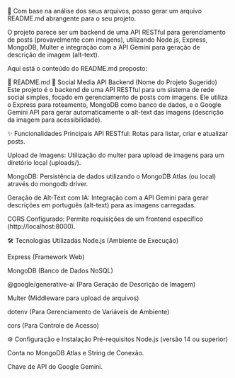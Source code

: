 🤖 Com base na análise dos seus arquivos, posso gerar um arquivo README.md abrangente para o seu projeto.

O projeto parece ser um backend de uma API RESTful para gerenciamento de posts (provavelmente com imagens), utilizando Node.js, Express, MongoDB, Multer e integração com a API Gemini para geração de descrição de imagem (alt-text).

Aqui está o conteúdo do README.md proposto:

📝 README.md
🚀 Social Media API Backend (Nome do Projeto Sugerido)
Este projeto é o backend de uma API RESTful para um sistema de rede social simples, focado em gerenciamento de posts com imagens. Ele utiliza o Express para roteamento, MongoDB como banco de dados, e o Google Gemini API para gerar automaticamente o alt-text das imagens (descrição da imagem para acessibilidade).

✨ Funcionalidades Principais
API RESTful: Rotas para listar, criar e atualizar posts.

Upload de Imagens: Utilização do multer para upload de imagens para um diretório local (uploads/).

MongoDB: Persistência de dados utilizando o MongoDB Atlas (ou local) através do mongodb driver.

Geração de Alt-Text com IA: Integração com a API Gemini para gerar descrições em português (alt-text) para as imagens carregadas.

CORS Configurado: Permite requisições de um frontend específico (http://localhost:8000).

🛠️ Tecnologias Utilizadas
Node.js (Ambiente de Execução)

Express (Framework Web)

MongoDB (Banco de Dados NoSQL)

@google/generative-ai (Para Geração de Descrição de Imagem)

Multer (Middleware para upload de arquivos)

dotenv (Para Gerenciamento de Variáveis de Ambiente)

cors (Para Controle de Acesso)

⚙️ Configuração e Instalação
Pré-requisitos
Node.js (versão 14 ou superior)

Conta no MongoDB Atlas e String de Conexão.

Chave de API do Google Gemini.
